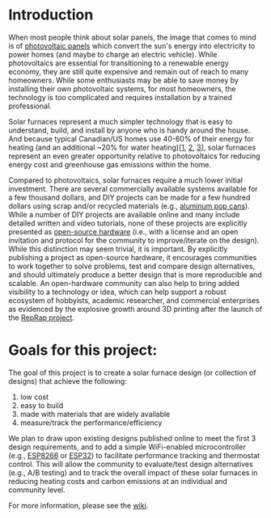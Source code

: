 # Introduction

When most people think about solar panels, the image that comes to mind is of [photovoltaic panels](photovoltaics) which convert the sun's energy into electricity to power homes (and maybe to charge an electric vehicle). While photovoltaics are essential for transitioning to a renewable energy economy, they are still quite expensive and remain out of reach to many homeowners. While some enthusiasts may be able to save money by installing their own photovoltaic systems, for most homeowners, the technology is too complicated and requires installation by a trained professional.

Solar furnaces represent a much simpler technology that is easy to understand, build, and install by anyone who is handy around the house. And because typical Canadian/US homes use 40-60% of their energy for heating (and an additional ~20% for water heating)[[1], [2], [3]], solar furnaces represent an even greater opportunity relative to photovoltaics for reducing energy cost and greenhouse gas emissions within the home.

Compared to photovoltaics, solar furnaces require a much lower initial investment. There are several commercially available systems available for a few thousand dollars, and DIY projects can be made for a few hundred dollars using scrap and/or recycled materials (e.g., [aluminum pop cans](https://www.freeonplate.com/examples-of-diy-solar-panels/)). While a number of DIY projects are available online and many include detailed written and video tutorials, none of these projects are explicitly presented as [open-source hardware] (i.e., with a license and an open invitation and protocol for the community to improve/iterate on the design). While this distinction may seem trivial, it is important. By explicitly publishing a project as open-source hardware, it encourages communities to work together to solve problems, test and compare design alternatives, and should ultimately produce a better design that is more reproducible and scalable. An open-hardware community can also help to bring added visibility to a technology or idea, which can help support a robust ecosystem of hobbyists, academic researcher, and commercial enterprises as evidenced by the explosive growth around 3D printing after the launch of the [RepRap project](https://en.wikipedia.org/wiki/RepRap_project).

# Goals for this project:

The goal of this project is to create a solar furnace design (or collection of designs) that achieve the following:

1. low cost
2. easy to build
3. made with materials that are widely available
4. measure/track the performance/efficiency

We plan to draw upon existing designs published online to meet the first 3 design requirements, and to add a simple WiFi-enabled microcontroller (e.g., [ESP8266](https://en.wikipedia.org/wiki/ESP8266) or [ESP32](https://en.wikipedia.org/wiki/ESP32)) to facilitate performance tracking and thermostat control. This will allow the community to evaluate/test design alternatives (e.g., A/B testing) and to track the overall impact of these solar furnaces in reducing heating costs and carbon emissions at an individual and community level.

For more information, please see the [wiki](https://gitlab.com/ryanfobel/open-solar-furnace/wikis/home).


[1]: https://www.eia.gov/todayinenergy/detail.php?id=10271
[2]: https://www.hydroone.com/saving-money-and-energy/residential/tips-and-tools/home-heating-guide
[3]: http://www.hydroquebec.com/residential/customer-space/electricity-use/electricity-consumption-by-use.html
[photovoltaics]: https://en.wikipedia.org/wiki/Photovoltaics
[open-source hardware]: https://en.wikipedia.org/wiki/Open-source_hardware